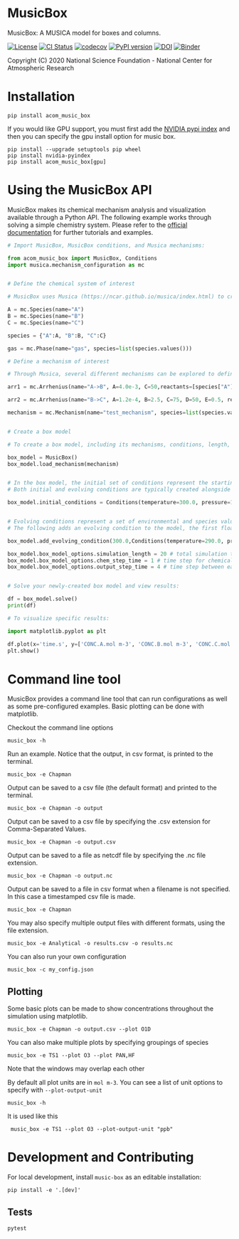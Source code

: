 
MusicBox
========

MusicBox: A MUSICA model for boxes and columns.

[![License](https://img.shields.io/github/license/NCAR/music-box.svg)](https://github.com/NCAR/music-box/blob/main/LICENSE)
[![CI Status](https://github.com/NCAR/music-box/actions/workflows/CI_Tests.yml/badge.svg)](https://github.com/NCAR/music-box/actions/workflows/CI_Tests.yml)
[![codecov](https://codecov.io/github/NCAR/music-box/graph/badge.svg?token=OR7JEQJSRQ)](https://codecov.io/github/NCAR/music-box)
[![PyPI version](https://badge.fury.io/py/acom-music-box.svg)](https://badge.fury.io/py/acom-music-box)
[![DOI](https://zenodo.org/badge/DOI/10.5281/zenodo.14008358.svg)](https://doi.org/10.5281/zenodo.14008358)
[![Binder](https://mybinder.org/badge_logo.svg)](https://mybinder.org/v2/gh/NCAR/music-box/96b7c7b619791bfbddafc6c8e34fb7982f26c4ca?urlpath=lab%2Ftree%2Ftutorials)

Copyright (C) 2020 National Science Foundation - National Center for Atmospheric Research

# Installation
```
pip install acom_music_box
```

If you would like GPU support, you must first add the [NVIDIA pypi index](https://docs.nvidia.com/cuda/cuda-quick-start-guide/#pip-wheels-linux) and then you can specify the
gpu install option for music box.

```
pip install --upgrade setuptools pip wheel
pip install nvidia-pyindex
pip install acom_music_box[gpu]
```

# Using the MusicBox API

MusicBox makes its chemical mechanism analysis and visualization available through a Python API. The following example works through solving a simple chemistry system. Please refer to the [official documentation](https://ncar.github.io/music-box/branch/main/index.html) for further tutorials and examples.
```python
# Import MusicBox, MusicBox conditions, and Musica mechanisms:

from acom_music_box import MusicBox, Conditions
import musica.mechanism_configuration as mc                                      


# Define the chemical system of interest

# MusicBox uses Musica (https://ncar.github.io/musica/index.html) to create specific chemical species and phases of interest for chemical mechanisms.

A = mc.Species(name="A")
B = mc.Species(name="B")
C = mc.Species(name="C")  

species = {"A":A, "B":B, "C":C}

gas = mc.Phase(name="gas", species=list(species.values()))

# Define a mechanism of interest

# Through Musica, several different mechanisms can be explored to define reaction rates. Here, we use the Arrhenius equation as a simple example.

arr1 = mc.Arrhenius(name="A->B", A=4.0e-3, C=50,reactants=[species["A"]], products=[species["B"]], gas_phase=gas)  

arr2 = mc.Arrhenius(name="B->C", A=1.2e-4, B=2.5, C=75, D=50, E=0.5, reactants=[species["B"]], products=[species["C"]], gas_phase=gas)

mechanism = mc.Mechanism(name="test_mechanism", species=list(species.values()),phases=[gas], reactions=[arr1, arr2])


# Create a box model

# To create a box model, including its mechanisms, conditions, length, time, and step times:

box_model = MusicBox()
box_model.load_mechanism(mechanism)


# In the box model, the initial set of conditions represent the starting environment for the reactions.
# Both initial and evolving conditions are typically created alongside the creation of the box model:

box_model.initial_conditions = Conditions(temperature=300.0, pressure=101000.0, species_concentrations={ "A": 1.0, "B": 3.0, "C": 5.0})


# Evolving conditions represent a set of environmental and species values or rate constants that the box model should use at a specific time step.
# The following adds an evolving condition to the model, the first float represents the time when the condition evolves:

box_model.add_evolving_condition(300.0,Conditions(temperature=290.0, pressure=100200.0, species_concentrations={"A": 1.0, "B": 3.0, "C": 10.0}))

box_model.box_model_options.simulation_length = 20 # total simulation time
box_model.box_model_options.chem_step_time = 1 # time step for chemical reaction
box_model.box_model_options.output_step_time = 4 # time step between each output


# Solve your newly-created box model and view results:

df = box_model.solve()
print(df)

# To visualize specific results:

import matplotlib.pyplot as plt

df.plot(x='time.s', y=['CONC.A.mol m-3', 'CONC.B.mol m-3', 'CONC.C.mol m-3'], title='Concentration over time', ylabel='Concentration (mol m-3)', xlabel='Time (s)')
plt.show()

```

# Command line tool
MusicBox provides a command line tool that can run configurations as well as some pre-configured examples. Basic plotting can be done with matplotlib.

Checkout the command line options

```
music_box -h                                        
```

Run an example. Notice that the output, in csv format, is printed to the terminal.

```
music_box -e Chapman
```

Output can be saved to a csv file (the default format) and printed to the terminal.

```
music_box -e Chapman -o output
```

Output can be saved to a csv file by specifying the .csv extension for Comma-Separated Values.

```
music_box -e Chapman -o output.csv
```

Output can be saved to a file as netcdf file by specifying the .nc file extension.

```
music_box -e Chapman -o output.nc
```

Output can be saved to a file in csv format when a filename is not specified. In this case a timestamped csv file is made.

```
music_box -e Chapman
```

You may also specify multiple output files with different formats, using the file extension.

```
music_box -e Analytical -o results.csv -o results.nc
```

You can also run your own configuration

```
music_box -c my_config.json
```

## Plotting
Some basic plots can be made to show concentrations throughout the simulation using matplotlib.

```
music_box -e Chapman -o output.csv --plot O1D
```

You can also make multiple plots by specifying groupings of species

```
music_box -e TS1 --plot O3 --plot PAN,HF 
```

Note that the windows may overlap each other

By default all plot units are in `mol m-3`. You can see a list of unit options to specify with `--plot-output-unit`

```
music_box -h
```

It is used like this

```
 music_box -e TS1 --plot O3 --plot-output-unit "ppb"
```

# Development and Contributing

For local development, install `music-box` as an editable installation:

```
pip install -e '.[dev]'
```

## Tests

```
pytest
```
